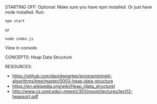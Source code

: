 STARTING OFF:
Optional: Make sure you have npm installed.
Or just have node installed.
Run:
```
npm start
```

or
```
node index.js
```

View in console.

CONCEPTS:
Heap Data Structure

RESOURCES:
* https://github.com/davidwparker/programmingtil-algorithms/tree/master/0003-heap-data-structure
* https://en.wikipedia.org/wiki/Heap_(data_structure)
* http://www.cs.umd.edu/~meesh/351/mount/lectures/lect13-heapsort.pdf
